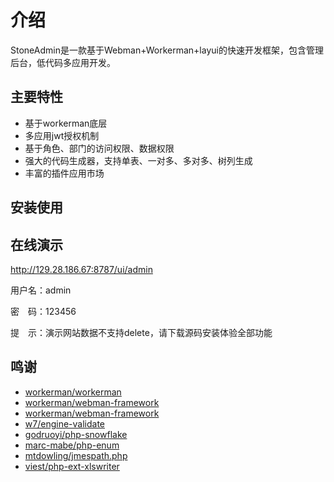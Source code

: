# 介绍

StoneAdmin是一款基于Webman+Workerman+layui的快速开发框架，包含管理后台，低代码多应用开发。

## 主要特性

- 基于workerman底层
- 多应用jwt授权机制
- 基于角色、部门的访问权限、数据权限
- 强大的代码生成器，支持单表、一对多、多对多、树列生成
- 丰富的插件应用市场

## 安装使用


## 在线演示

http://129.28.186.67:8787/ui/admin

用户名：admin

密　码：123456

提　示：演示网站数据不支持delete，请下载源码安装体验全部功能


## 鸣谢


* [workerman/workerman](https://www.workerman.net/doc/workerman/ ':target=_blank')
* [workerman/webman-framework](https://www.workerman.net/webman ':target=_blank')
* [workerman/webman-framework](https://www.workerman.net/webman ':target=_blank')
* [w7/engine-validate](https://gitee.com/we7coreteam/w7-engine-validate ':target=_blank')
* [godruoyi/php-snowflake](https://github.com/godruoyi/php-snowflake ':target=_blank')
* [marc-mabe/php-enum](https://github.com/marc-mabe/php-enum ':target=_blank')
* [mtdowling/jmespath.php](https://github.com/mtdowling/jmespath.php ':target=_blank')
* [viest/php-ext-xlswriter](https://gitee.com/viest/php-ext-xlswriter ':target=_blank')
